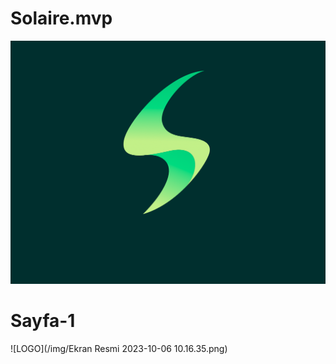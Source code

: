 # Solaire.mvp

![LOGO](/Ekran%20Resmi%202023-10-04%2022.03.59.png)





# Sayfa-1

![LOGO](/img/Ekran Resmi 2023-10-06 10.16.35.png)
